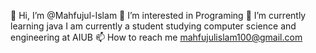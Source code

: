 👋 Hi, I’m @Mahfujul-Islam
👀 I’m interested in Programing
🌱 I’m currently learning java
I am currently a student studying computer science and engineering at AIUB
📫 How to reach me mahfujulislam100@gmail.com
<!---
Mahfujul-Islam/Mahfujul-Islam is a ✨ special ✨ repository because its `README.md` (this file) appears on your GitHub profile.
You can click the Preview link to take a look at your changes.
--->
